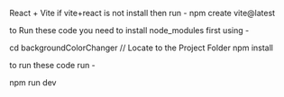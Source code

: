 React + Vite
if vite+react is not install then run -
npm create vite@latest


to Run these code you need to install node_modules first using -

cd backgroundColorChanger // Locate to the Project Folder
npm install

to run these code run -

npm run dev

